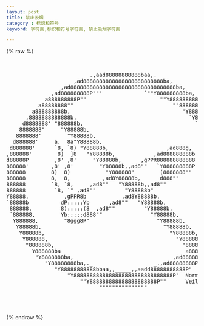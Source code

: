 ```yaml
---
layout: post
title: 禁止吸烟
category : 标识和符号
keyword: 字符画,标识和符号字符画, 禁止吸烟字符画

---
```

{% raw %}
<pre>


                          .,aad88888888888baa,.
                     ,ad8888888888888888888888888ba,
                 ,ad888888888888888888888888888888888ba,
              ,ad888888888P""'             `""Y888888888ba,
            a888888888P""                       ""Y888888888a
          a88888888""                               ""88888888a
        a888888888b,                                   "Y8888888a
      ,8888888888888b,                                   `Y8888888,
     d8888888' "888888b,                                   `8888888b
    8888888"     "Y88888b,                                   "8888888
   8888888'        "Y88888b,                                  `8888888
  d888888'     a,  8a"Y88888b,                                 `888888b
 d888888'      `8, `8) "Y88888b,                  ,ad888g,      `888888b
,888888'        8)  ]8   "Y88888b,            ,ad888888888b      `888888,
d88888P        ,8' ,8'     "Y88888b,      ,gPPR888888888888       Y88888b
888888'       ,8' ,8'        "Y88888b,,ad8""   `Y888888888P       `888888
888888        8)  8)           "Y888888"        (8888888""         888888
888888        8,  8,          ,ad8Y88888b,      d888""             888888
888888        `8, `8,     ,ad8""   "Y88888b,,ad8""                 888888
888888         `8, `" ,ad8""         "Y88888b"                     888888
Y88888,           ,gPPR8b           ,ad8Y88888b,                  ,88888P
`88888b          dP:::::Yb      ,ad8""   "Y88888b,                d88888'
 888888,         8):::::(8  ,ad8""         "Y88888b,             ,888888
 `888888,        Yb:;;;:d888""               "Y88888b,          ,888888'
  Y888888,        "8ggg8P"                     "Y88888b,       ,888888P
   Y88888b,                                      "Y88888b,    ,d88888P
    Y88888b,                                       "Y88888b, ,d88888P
     Y888888,                                        "Y888888888888P
      "888888b,                                        "8888888888"
        Y888888ba                                       a8888888P
         "Y8888888ba,                               ,ad8888888P"
            "Y88888888ba,._                   _.,ad88888888P"
               "Y88888888888bbaa,,_____,,aadd88888888888P"
                   "Y8888888888888888888888888888888P"  Normand
                       ""Y888888888888888888888P""      Veilleux
                             """""""""""""""


 </pre>
{% endraw %}
